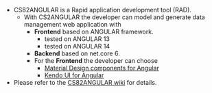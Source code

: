 - CS82ANGULAR is a Rapid application development tool (RAD). 
  - With CS2ANGULAR the developer can model and generate data management web application with
    - **Frontend** based on ANGULAR framework.
      - tested on ANGULAR 13
      - tested on ANGULAR 14
    - **Backend** based on net.core 6.
    - For the **Frontend** the developer can choose
      - [Material Design components for Angular](https://material.angular.io)
      - [Kendo UI for Angular](https://www.telerik.com/kendo-angular-ui)
- Please refer to the [CS82ANGULAR wiki](https://github.com/chempkovsky/CS82ANGULAR/wiki) for details.
